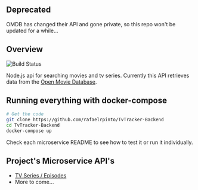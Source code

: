 ## Deprecated

OMDB has changed their API and gone private, so this repo won't be updated for a while...

## Overview

![Build Status](https://travis-ci.org/rafaelrpinto/tv-tracker-api.svg?branch=master)

Node.js api for searching movies and tv series. Currently this API retrieves data from the [Open Movie Database](https://www.omdbapi.com/).

## Running everything with docker-compose

```bash
# Get the code
git clone https://github.com/rafaelrpinto/TvTracker-Backend
cd TvTracker-Backend
docker-compose up
```

Check each microservice README to see how to test it or run it individually.

## Project's Microservice API's

- [TV Series / Episodes](https://github.com/rafaelrpinto/TvTracker-Backend/tree/master/series-microservice)
- More to come...

